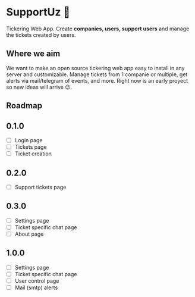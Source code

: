 # SupportUz 🚧
Tickering Web App. Create **companies, users, support users** and manage the tickets created by users. 

## Where we aim
We want to make an open source tickering web app easy to install in any server and customizable. Manage tickets from 1 companie or multiple, get alerts via mail/telegram of events, and more.
Right now is an early proyect so new ideas will arrive 😉.

## Roadmap 

## 0.1.0          
- [ ] Login page
- [ ] Tickets page
- [ ] Ticket creation

## 0.2.0
- [ ] Support tickets page

## 0.3.0   
- [ ] Settings page
- [ ] Ticket specific chat page
- [ ] About page

## 1.0.0   
- [ ] Settings page
- [ ] Ticket specific chat page
- [ ] User control page
- [ ] Mail (smtp) alerts

